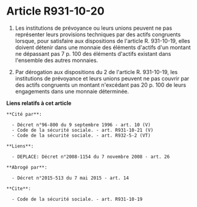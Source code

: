 # Article R931-10-20

1. Les institutions de prévoyance ou leurs unions peuvent ne pas représenter leurs provisions techniques par des actifs
congruents lorsque, pour satisfaire aux dispositions de l'article R. 931-10-19, elles doivent détenir dans une monnaie des
éléments d'actifs d'un montant ne dépassant pas 7 p. 100 des éléments d'actifs existant dans l'ensemble des autres monnaies.

2. Par dérogation aux dispositions du 2 de l'article R. 931-10-19, les institutions de prévoyance et leurs unions peuvent ne
pas couvrir par des actifs congruents un montant n'excédant pas 20 p. 100 de leurs engagements dans une monnaie déterminée.

**Liens relatifs à cet article**

	**Cité par**:

	  - Décret n°96-800 du 9 septembre 1996 - art. 10 (V)
	  - Code de la sécurité sociale. - art. R931-10-21 (V)
	  - Code de la sécurité sociale. - art. R932-5-2 (VT)

	**Liens**:

	  - DEPLACE: Décret n°2008-1154 du 7 novembre 2008 - art. 26

	**Abrogé par**:

	  - Décret n°2015-513 du 7 mai 2015 - art. 14

	**Cite**:

	  - Code de la sécurité sociale. - art. R931-10-19
